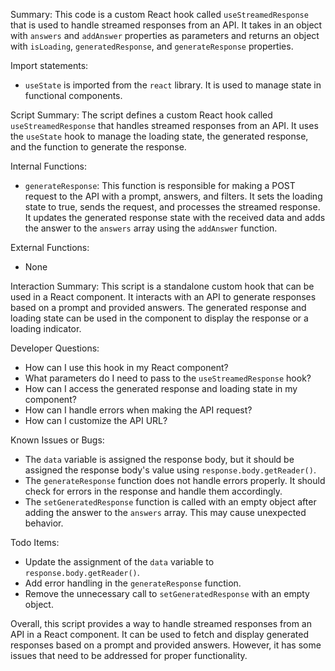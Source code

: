 Summary:
This code is a custom React hook called `useStreamedResponse` that is used to handle streamed responses from an API. It takes in an object with `answers` and `addAnswer` properties as parameters and returns an object with `isLoading`, `generatedResponse`, and `generateResponse` properties.

Import statements:
- `useState` is imported from the `react` library. It is used to manage state in functional components.

Script Summary:
The script defines a custom React hook called `useStreamedResponse` that handles streamed responses from an API. It uses the `useState` hook to manage the loading state, the generated response, and the function to generate the response.

Internal Functions:
- `generateResponse`: This function is responsible for making a POST request to the API with a prompt, answers, and filters. It sets the loading state to true, sends the request, and processes the streamed response. It updates the generated response state with the received data and adds the answer to the `answers` array using the `addAnswer` function.

External Functions:
- None

Interaction Summary:
This script is a standalone custom hook that can be used in a React component. It interacts with an API to generate responses based on a prompt and provided answers. The generated response and loading state can be used in the component to display the response or a loading indicator.

Developer Questions:
- How can I use this hook in my React component?
- What parameters do I need to pass to the `useStreamedResponse` hook?
- How can I access the generated response and loading state in my component?
- How can I handle errors when making the API request?
- How can I customize the API URL?

Known Issues or Bugs:
- The `data` variable is assigned the response body, but it should be assigned the response body's value using `response.body.getReader()`.
- The `generateResponse` function does not handle errors properly. It should check for errors in the response and handle them accordingly.
- The `setGeneratedResponse` function is called with an empty object after adding the answer to the `answers` array. This may cause unexpected behavior.

Todo Items:
- Update the assignment of the `data` variable to `response.body.getReader()`.
- Add error handling in the `generateResponse` function.
- Remove the unnecessary call to `setGeneratedResponse` with an empty object.

Overall, this script provides a way to handle streamed responses from an API in a React component. It can be used to fetch and display generated responses based on a prompt and provided answers. However, it has some issues that need to be addressed for proper functionality.